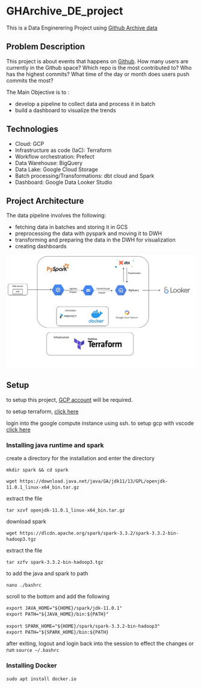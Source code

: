 # GHArchive_DE_project
This is a  Data Enginerering Project using [Github Archive data](https://www.gharchive.org/)

## Problem Description
This project is about events that happens on [Github](https://www.github.com/). How many users are currently in the Github space? Which repo is the most contributed to? Who has the highest commits? What time of the day or month does users push commits the most? 

The Main Objective is to :
* develop a pipeline to collect data and process it in batch
* build a dashboard to visualize the trends 

## Technologies
* Cloud: GCP
* Infrastructure as code (IaC): Terraform
* Workflow orchestration: Prefect
* Data Warehouse: BigQuery
* Data Lake: Google Cloud Storage
* Batch processing/Transformations: dbt cloud and Spark
* Dashboard: Google Data Looker Studio

## Project Architecture
The data pipeline involves the following:
* fetching data in batches and storing it in GCS
* preprocessing the data with pyspark and moving it to DWH
* transforming and preparing the data in the DWH for visualization
* creating dashboards
  
![show](images/arch%20.jpg)

## Setup

to setup this project, [GCP account](https://cloud.google.com/) will be required.

to setup terraform, [click here](terraform/README.md)

login into the google compute instance using ssh. to setup gcp with vscode [click here]()

### Installing java runtime and spark
create a directory for the installation and enter the directory
```
mkdir spark && cd spark
```
```shell
wget https://download.java.net/java/GA/jdk11/13/GPL/openjdk-11.0.1_linux-x64_bin.tar.gz
```
extract the file
```
tar xzvf openjdk-11.0.1_linux-x64_bin.tar.gz
```
download spark
```
wget https://dlcdn.apache.org/spark/spark-3.3.2/spark-3.3.2-bin-hadoop3.tgz
```
extract the file
```
tar xzfv spark-3.3.2-bin-hadoop3.tgz
```

to add the java and spark to path
```
nano ./bashrc 
```
scroll to the bottom and add the following
```
export JAVA_HOME="${HOME}/spark/jdk-11.0.1"
export PATH="${JAVA_HOME}/bin:${PATH}"

export SPARK_HOME="${HOME}/spark/spark-3.3.2-bin-hadoop3"
export PATH="${SPARK_HOME}/bin:${PATH}
```
after exiting, 
logout and login back into the session to effect the changes or run `source ~/.bashrc`

### Installing Docker

`sudo apt install docker.io`
